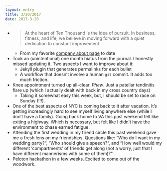 ```yaml
---
layout: entry
title: 3/20/2017
date: 2017-3-20
---
```


- > At the heart of Ten Thousand is the idea of pursuit. In business, fitness, and life, we believe in moving forward with a quiet dedication to constant improvement.
    - From my favorite [company about page](https://www.tenthousand.cc/pages/about) to date
- Took an (unintentional) one month hiatus from the journal. I honestly missed updating it. Two aspects I want to improve about it:
    - Jekyll plugin that generates permalinks for each bullet
    - A workflow that doesn’t involve a human `git` commit. It adds too much friction.
- Knee appointment turned up all-clear. _Phew_. Just a patellar tendinitis flare up (which I actually dealt with back in my cross country days)
    - Taking it somewhat easy this week, but, I should be set to race on Sunday (!!!).
- One of the best aspects of NYC is coming back to it after vacation. It’s getting increasingly hard to see myself living anywhere else (while I don’t have a family). Going back home to VA this past weekend felt like exiting a highway. Which is necessary, but felt like I didn’t have the environment to chase earned fatigue.
- Attending the first wedding in my friend circle this past weekend gave me a fresh lens on my friendships. Questions like: “Who do I want in my wedding party?“, “Who should give a speech?”, and “How well would my different ‘compartments’ of friends get along (not a worry, just that I have different mannerisms with some of them)?”
- Peloton hackathon in a few weeks. Excited to come out of the woodwork.
